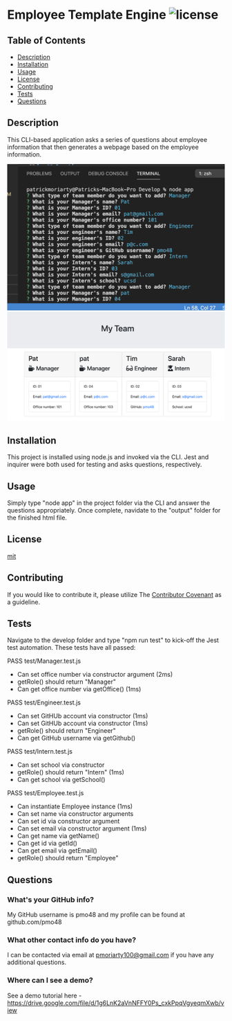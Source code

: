 # Employee Template Engine ![license](https://img.shields.io/github/license/pmo48/employee-template-engine)
    
## Table of Contents

  - [Description](#description)
  - [Installation](#installation)
  - [Usage](#usage)
  - [License](#license)
  - [Contributing](#tests)
  - [Tests](#tests)
  - [Questions](#questions)
    
## Description
    
This CLI-based application asks a series of questions about employee information that then generates a webpage based on the employee information.  

![cli-screenshot](./Assets/cli.png)
![webpage-screenshot](./Assets/finalpage.png)
    
## Installation
    
This project is installed using node.js and invoked via the CLI. Jest and inquirer were both used for testing and asks questions, respectively. 
    
## Usage
    
Simply type "node app" in the project folder via the CLI and answer the questions appropriately. Once complete, navidate to the "output" folder for the finished html file. 
    
## License

[mit](https://choosealicense.com/licenses/mit/)
    
## Contributing
    
If you would like to contribute it, please utilize The [Contributor Covenant](https://www.contributor-covenant.org/) as a guideline.
    
## Tests
    
Navigate to the develop folder and type "npm run test" to kick-off the Jest test automation. These tests have all passed:

 PASS  test/Manager.test.js
  - Can set office number via constructor argument (2ms)
  - getRole() should return "Manager"
  - Can get office number via getOffice() (1ms)

 PASS  test/Engineer.test.js
  - Can set GitHUb account via constructor (1ms)
  - Can set GitHUb account via constructor (1ms)
  - getRole() should return "Engineer"
  - Can get GitHub username via getGithub()

 PASS  test/Intern.test.js
  - Can set school via constructor
  - getRole() should return "Intern" (1ms)
  - Can get school via getSchool()

 PASS  test/Employee.test.js
  - Can instantiate Employee instance (1ms)
  - Can set name via constructor arguments
  - Can set id via constructor argument
  - Can set email via constructor argument (1ms)
  - Can get name via getName()
  - Can get id via getId()
  - Can get email via getEmail()
  - getRole() should return "Employee"

## Questions
    
### What's your GitHub info?
    
My GitHub username is pmo48 and my profile can be found at github.com/pmo48
    
### What other contact info do you have?
    
I can be contacted via email at pmoriarty100@gmail.com if you have any additional questions.

### Where can I see a demo?

See a demo tutorial here - https://drive.google.com/file/d/1g6LnK2aVnNFFY0Ps_cxkPpqVgyeqmXwb/view
    